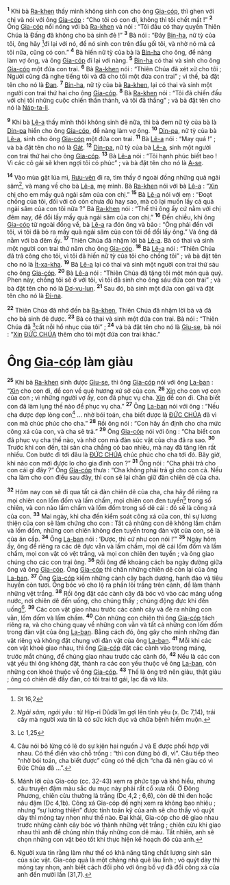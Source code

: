 <sup><b>1</b></sup> Khi bà [Ra-khen]() thấy mình không sinh con cho ông [Gia-cóp](), thì ghen với chị và nói với ông [Gia-cóp]() : “Cho tôi có con đi, không thì tôi chết mất !” <sup><b>2</b></sup> Ông [Gia-cóp]() nổi nóng với bà [Ra-khen]() và nói : “Tôi đâu có thay quyền Thiên Chúa là Đấng đã không cho bà sinh đẻ !” <sup><b>3</b></sup> Bà nói : “Đây [Bin-ha](), nữ tỳ của tôi, ông hãy [^1@-dd15e471-8473-4c20-9bc0-a5a2f4386f9e]đi lại với nó, để nó sinh con trên đầu gối tôi, và nhờ nó mà cả tôi nữa, cũng có con.” <sup><b>4</b></sup> Bà hiến nữ tỳ của bà là [Bin-ha]() cho ông, để nàng làm vợ ông, và ông [Gia-cóp]() đi lại với nàng. <sup><b>5</b></sup> [Bin-ha]() có thai và sinh cho ông [Gia-cóp]() một đứa con trai. <sup><b>6</b></sup> Bà [Ra-khen]() nói : “Thiên Chúa đã xét xử cho tôi ; Người cũng đã nghe tiếng tôi và đã cho tôi một đứa con trai” ; vì thế, bà đặt tên cho nó là [Đan](). <sup><b>7</b></sup> [Bin-ha](), nữ tỳ của bà [Ra-khen](), lại có thai và sinh một người con trai thứ hai cho ông [Gia-cóp](). <sup><b>8</b></sup> Bà [Ra-khen]() nói : “Tôi đã chiến đấu với chị tôi những cuộc chiến thần thánh, và tôi đã thắng” ; và bà đặt tên cho nó là [Náp-ta-li]().

<sup><b>9</b></sup> Khi bà [Lê-a]() thấy mình thôi không sinh đẻ nữa, thì bà đem nữ tỳ của bà là [Din-pa]() hiến cho ông [Gia-cóp](), để nàng làm vợ ông. <sup><b>10</b></sup> [Din-pa](), nữ tỳ của bà [Lê-a](), sinh cho ông [Gia-cóp]() một đứa con trai. <sup><b>11</b></sup> Bà [Lê-a]() nói : “May quá !” ; và bà đặt tên cho nó là [Gát](). <sup><b>12</b></sup> [Din-pa](), nữ tỳ của bà [Lê-a](), sinh một người con trai thứ hai cho ông [Gia-cóp](). <sup><b>13</b></sup> Bà [Lê-a]() nói : “Tôi hạnh phúc biết bao ! Vì các cô gái sẽ khen ngợi tôi có phúc” ; và bà đặt tên cho nó là [A-se]().

<sup><b>14</b></sup> Vào mùa gặt lúa mì, [Rưu-vên]() đi ra, tìm thấy ở ngoài đồng những quả ngải sâm[^1-dd15e471-8473-4c20-9bc0-a5a2f4386f9e], và mang về cho bà [Lê-a](), mẹ mình. Bà [Ra-khen]() nói với bà [Lê-a]() : “[Xin]() chị cho em mấy quả ngải sâm của con chị.” <sup><b>15</b></sup> Bà [Lê-a]() nói với em : “Đoạt chồng của tôi, đối với cô còn chưa đủ hay sao, mà cô lại muốn lấy cả quả ngải sâm của con tôi nữa ?” Bà [Ra-khen]() nói : “Thế thì ông ấy cứ nằm với chị đêm nay, để đổi lấy mấy quả ngải sâm của con chị.” <sup><b>16</b></sup> Đến chiều, khi ông [Gia-cóp]() từ ngoài đồng về, bà [Lê-a]() ra đón ông và bảo : “Ông phải đến với tôi, vì tôi đã bỏ ra mấy quả ngải sâm của con tôi để đổi lấy ông.” Và ông đã nằm với bà đêm ấy. <sup><b>17</b></sup> Thiên Chúa đã nhậm lời bà [Lê-a](). Bà có thai và sinh một người con trai thứ năm cho ông [Gia-cóp](). <sup><b>18</b></sup> Bà [Lê-a]() nói : “Thiên Chúa đã trả công cho tôi, vì tôi đã hiến nữ tỳ của tôi cho chồng tôi” ; và bà đặt tên cho nó là [Ít-xa-kha](). <sup><b>19</b></sup> Bà [Lê-a]() lại có thai và sinh một người con trai thứ sáu cho ông [Gia-cóp](). <sup><b>20</b></sup> Bà [Lê-a]() nói : “Thiên Chúa đã tặng tôi một món quà quý. Phen này, chồng tôi sẽ ở với tôi, vì tôi đã sinh cho ông sáu đứa con trai” ; và bà đặt tên cho nó là [Dơ-vu-lun](). <sup><b>21</b></sup> Sau đó, bà sinh một đứa con gái và đặt tên cho nó là [Đi-na]().

<sup><b>22</b></sup> Thiên Chúa đã nhớ đến bà [Ra-khen](), Thiên Chúa đã nhậm lời bà và đã cho bà sinh đẻ được. <sup><b>23</b></sup> Bà có thai và sinh một đứa con trai. Bà nói : “Thiên Chúa đã [^2@-dd15e471-8473-4c20-9bc0-a5a2f4386f9e]cất nỗi hổ nhục của tôi” ; <sup><b>24</b></sup> và bà đặt tên cho nó là [Giu-se](), bà nói : “[Xin]() [ĐỨC CHÚA]() thêm cho tôi một đứa con trai khác.”

# Ông [Gia-cóp]() làm giàu
<sup><b>25</b></sup> Khi bà [Ra-khen]() sinh được [Giu-se](), thì ông [Gia-cóp]() nói với ông [La-ban]() : “[Xin]() cho con đi, để con về quê hương xứ sở của con. <sup><b>26</b></sup> [Xin]() cho con vợ con của con ; vì những người vợ ấy, con đã phục vụ cha. [Xin]() để con đi. Cha biết con đã làm lụng thế nào để phục vụ cha.” <sup><b>27</b></sup> Ông [La-ban]() nói với ông : “Nếu cha được đẹp lòng con[^2-dd15e471-8473-4c20-9bc0-a5a2f4386f9e] ... nhờ bói toán, cha biết được là [ĐỨC CHÚA]() đã vì con mà chúc phúc cho cha.” <sup><b>28</b></sup> Rồi ông nói : “Con hãy ấn định cho cha mức công xá của con, và cha sẽ trả.” <sup><b>29</b></sup> Ông [Gia-cóp]() nói với ông : “Cha biết con đã phục vụ cha thế nào, và nhờ con mà đàn súc vật của cha đã ra sao. <sup><b>30</b></sup> Trước khi con đến, tài sản cha chẳng có bao nhiêu, mà nay đã tăng lên rất nhiều. Con bước đi tới đâu là [ĐỨC CHÚA]() chúc phúc cho cha tới đó. Bây giờ, khi nào con mới được lo cho gia đình con ?” <sup><b>31</b></sup> Ông nói : “Cha phải trả cho con cái gì đây ?” Ông [Gia-cóp]() thưa : “Cha không phải trả gì cho con cả. Nếu cha làm cho con điều sau đây, thì con sẽ lại chăn giữ đàn chiên dê của cha.

<sup><b>32</b></sup> Hôm nay con sẽ đi qua tất cả đàn chiên dê của cha, cha hãy để riêng ra mọi chiên con lốm đốm và lấm chấm, mọi chiên con đen tuyền[^3-dd15e471-8473-4c20-9bc0-a5a2f4386f9e] trong số chiên, và con nào lấm chấm và lốm đốm trong số dê cái : đó sẽ là công xá của con. <sup><b>33</b></sup> Mai ngày, khi cha đến kiểm soát công xá của con, thì sự lương thiện của con sẽ làm chứng cho con : Tất cả những con dê không lấm chấm và lốm đốm, những con chiên không đen tuyền trong đàn vật của con, sẽ là của ăn cắp. <sup><b>34</b></sup> Ông [La-ban]() nói : ‘Được, thì cứ như con nói !’” <sup><b>35</b></sup> Ngày hôm ấy, ông để riêng ra các dê đực vằn và lấm chấm, mọi dê cái lốm đốm và lấm chấm, mọi con vật có vệt trắng, và mọi con chiên đen tuyền ; và ông giao chúng cho các con trai ông. <sup><b>36</b></sup> Rồi ông để khoảng cách ba ngày đường giữa ông và ông [Gia-cóp](). Ông [Gia-cóp]() thì chăn những chiên dê còn lại của ông [La-ban](). <sup><b>37</b></sup> Ông [Gia-cóp]() kiếm những cành cây bạch dương, hạnh đào và tiêu huyền còn tươi. Ông bóc vỏ cho lộ ra phần lõi trắng trên cành, để làm thành những vệt trắng. <sup><b>38</b></sup> Rồi ông đặt các cành cây đã bóc vỏ vào các máng uống nước, nơi chiên dê đến uống, cho chúng thấy ; chúng động đực khi đến uống[^4-dd15e471-8473-4c20-9bc0-a5a2f4386f9e]. <sup><b>39</b></sup> Các con vật giao nhau trước các cành cây và đẻ ra những con vằn, lốm đốm và lấm chấm. <sup><b>40</b></sup> Còn những con chiên thì ông [Gia-cóp]() tách riêng ra, và cho chúng quay về những con vằn và tất cả những con lốm đốm trong đàn vật của ông [La-ban](). Bằng cách đó, ông gây cho mình những đàn vật riêng và không đặt chung với đàn vật của ông [La-ban](). <sup><b>41</b></sup> Mỗi khi các con vật khoẻ giao nhau, thì ông [Gia-cóp]() đặt các cành vào trong máng, trước mắt chúng, để chúng giao nhau trước các cành đó. <sup><b>42</b></sup> Nếu là các con vật yếu thì ông không đặt, thành ra các con yếu thuộc về ông [La-ban](), còn những con khoẻ thuộc về ông [Gia-cóp](). <sup><b>43</b></sup> Thế là ông trở nên giàu, thật giàu ; ông có chiên dê đầy đàn, có tôi trai tớ gái, lạc đà và lừa.

[^1-dd15e471-8473-4c20-9bc0-a5a2f4386f9e]: *Ngải sâm, ngải yêu* : từ Híp-ri Dûdä´îm gợi lên tình yêu (x. Dc 7,14), trái cây mà người xưa tin là có sức kích dục và chữa bệnh hiếm muộn.
[^2-dd15e471-8473-4c20-9bc0-a5a2f4386f9e]: Câu nói bỏ lửng có lẽ do sự kiện hai nguồn J và E được phối hợp với nhau. Có thể điền vào chỗ trống : “thì con đừng bỏ đi, vì”. Câu tiếp theo “nhờ bói toán, cha biết được” cũng có thể dịch “cha đã nên giàu có vì Đức Chúa đã ...”.
[^3-dd15e471-8473-4c20-9bc0-a5a2f4386f9e]: Mánh lới của Gia-cóp (cc. 32-43) xem ra phức tạp và khó hiểu, nhưng câu truyện đậm màu sắc du mục này phải rất cổ xưa rồi. Ở Đông Phương, chiên cừu thường là trắng (Dc 4,2 ; 6,6), còn dê thì đen hoặc nâu đậm (Dc 4,1b). Công xá Gia-cóp đề nghị xem ra không bao nhiêu ; nhưng “sự lương thiện” được tính toán kỹ của anh sẽ cho thấy vỏ quýt dày thì móng tay nhọn như thế nào. Đại khái, Gia-cóp cho dê giao nhau trước những cành cây bóc vỏ thành những vệt trắng ; chiên cừu khi giao nhau thì anh để chúng nhìn thấy những con dê màu. Tất nhiên, anh sẽ chọn những con vật béo tốt khi thực hiện kế hoạch đó của anh.
[^4-dd15e471-8473-4c20-9bc0-a5a2f4386f9e]: Người xưa tin rằng làm như thế có khả năng tăng chất lượng sinh sản của súc vật. Gia-cóp quả là một chàng nhà quê láu lỉnh ; vỏ quýt dày thì móng tay nhọn, anh biết cách đối phó với ông bố vợ đã đổi công xá của anh đến mười lần (31,7).
[^1@-dd15e471-8473-4c20-9bc0-a5a2f4386f9e]: St 16,2
[^2@-dd15e471-8473-4c20-9bc0-a5a2f4386f9e]: Lc 1,25